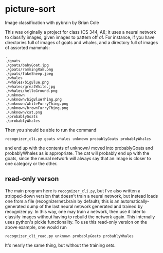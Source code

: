 # picture-sort
Image classification with pybrain
by Brian Cole

This was originally a project for class (CS 344, AI); it uses a neural network to classify images, given images to pattern off of. For instance, if you have directories full of images of goats and whales, and a directory full of images of assorted mammals:

```
.
./goats
./goats/babyGoat.jpg
./goats/rammingRam.png
./goats/fakeSheep.jpeg
./whales
./whales/bigBlue.png
./whales/greatWhite.jpg
./whales/helloGround.png
./unknown
./unknown/bigBlueThing.png
./unknown/whiteFurryThing.png
./unknown/brownFurryThing.png
./unknown/cat.png
./probablyGoats
./probablyWhales
```

Then you should be able to run the command

```
recognizer_cli.py goats whales unknown probablyGoats probablyWhales
```

and end up with the contents of unknown/ moved into probablyGoats and probablyWhales as is appropriate. The cat will probably end up with the goats, since the neural network will always say that an image is closer to one category or the other.

## read-only verson

The main program here is `recognizer_cli.py`, but I've also written a stripped-down version that doesn't train a neural network, but instead loads one from a file (recognizernet.brain by default); this is an automatically-generated dump of the last neural network generated and trained by recognizer.py. In this way, one may train a network, then use it later to classify images without having to rebuild the network again. This internally uses python's pickle functionality.
To use this read-only version on the above example, one would run

```
recognizer_cli_read.py unknown probablyGoats probablyWhales
```

It's nearly the same thing, but without the training sets.
